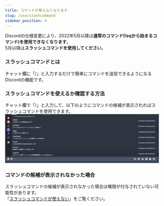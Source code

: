 ```yaml
---
title: コマンドが使えなくなります
slug: /use/slashcommand
sidebar_position: 4
---
```


Discordの仕様変更により、2022年5月以降は**通常のコマンド(!eqから始まるコマンド)を使用できなくなります**。  
5月以降は**スラッシュコマンドを使用してください**。  

### スラッシュコマンドとは
チャット欄に「/」と入力するだけで簡単にコマンドを送信できるようになるDiscordの機能です。  

### スラッシュコマンドを使えるか確認する方法
チャット欄で「/」と入力して、以下のようにコマンドの候補が表示されればスラッシュコマンドを使用できます。
![img](/img/docs/troubleshooting/slashcommand/slashcommand.png)  

### コマンドの候補が表示されなかった場合
スラッシュコマンドの候補が表示されなかった場合は権限が付与されていない可能性があります。  
「[スラッシュコマンドが使えない](troubleshooting/slashcommand.md)」をご覧ください。